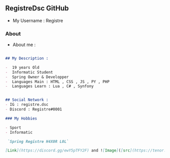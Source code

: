 ## RegistreDsc GitHub

- My Username : Registre

### About

- About me : 

```markdown

## My Description :

-  19 years Old
-  Informatic Student 
-  Spring Owner & Developper
-  Languages Main : HTML , CSS , JS , PY , PHP
-  Languages Learn : Lua , C# , Synfony


## Social Network : 
- IG : registre.dsc
- Discord : Registre#0001

### My Hobbies

- Sport
- Informatic

 `Spring Registre H4X0R L0L` 

[Link](https://discord.gg/ewY5pTFY2F) and ![Image]([src](https://tenor.com/view/test1-gif-24102285))
```
